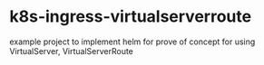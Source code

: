 # k8s-ingress-virtualserverroute
example project to implement helm for prove of concept for using VirtualServer, VirtualServerRoute
